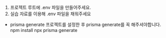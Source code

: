 1. 프로젝트 루트에 .env 파일을 만들어주세요.
2. 실습 자료를 이용해 .env 파일을 채워주세요

- prisma generate
  프로젝트를 설정한 후 prisma generate를 꼭 해주셔야합니다.
  npm install
  npx prisma generate
